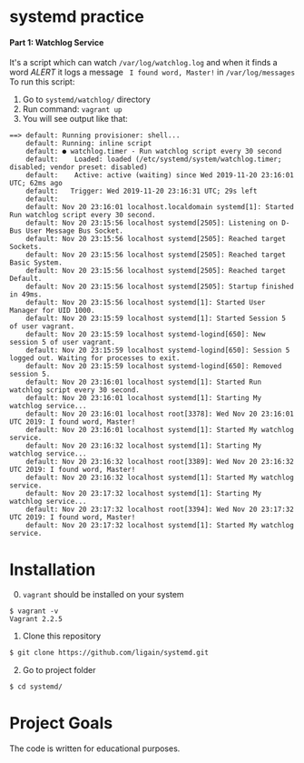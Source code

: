 # systemd  practice

#### Part 1: Watchlog Service
It's a script which can watch `/var/log/watchlog.log` and when it finds a word *ALERT* it logs a message ` I found word, Master!` in `/var/log/messages`
To run this script:
1) Go to `systemd/watchlog/` directory
2) Run command: `vagrant up`
3) You will see output like that:
```
==> default: Running provisioner: shell...
    default: Running: inline script
    default: ● watchlog.timer - Run watchlog script every 30 second
    default:    Loaded: loaded (/etc/systemd/system/watchlog.timer; disabled; vendor preset: disabled)
    default:    Active: active (waiting) since Wed 2019-11-20 23:16:01 UTC; 62ms ago
    default:   Trigger: Wed 2019-11-20 23:16:31 UTC; 29s left
    default: 
    default: Nov 20 23:16:01 localhost.localdomain systemd[1]: Started Run watchlog script every 30 second.
    default: Nov 20 23:15:56 localhost systemd[2505]: Listening on D-Bus User Message Bus Socket.
    default: Nov 20 23:15:56 localhost systemd[2505]: Reached target Sockets.
    default: Nov 20 23:15:56 localhost systemd[2505]: Reached target Basic System.
    default: Nov 20 23:15:56 localhost systemd[2505]: Reached target Default.
    default: Nov 20 23:15:56 localhost systemd[2505]: Startup finished in 49ms.
    default: Nov 20 23:15:56 localhost systemd[1]: Started User Manager for UID 1000.
    default: Nov 20 23:15:59 localhost systemd[1]: Started Session 5 of user vagrant.
    default: Nov 20 23:15:59 localhost systemd-logind[650]: New session 5 of user vagrant.
    default: Nov 20 23:15:59 localhost systemd-logind[650]: Session 5 logged out. Waiting for processes to exit.
    default: Nov 20 23:15:59 localhost systemd-logind[650]: Removed session 5.
    default: Nov 20 23:16:01 localhost systemd[1]: Started Run watchlog script every 30 second.
    default: Nov 20 23:16:01 localhost systemd[1]: Starting My watchlog service...
    default: Nov 20 23:16:01 localhost root[3378]: Wed Nov 20 23:16:01 UTC 2019: I found word, Master!
    default: Nov 20 23:16:01 localhost systemd[1]: Started My watchlog service.
    default: Nov 20 23:16:32 localhost systemd[1]: Starting My watchlog service...
    default: Nov 20 23:16:32 localhost root[3389]: Wed Nov 20 23:16:32 UTC 2019: I found word, Master!
    default: Nov 20 23:16:32 localhost systemd[1]: Started My watchlog service.
    default: Nov 20 23:17:32 localhost systemd[1]: Starting My watchlog service...
    default: Nov 20 23:17:32 localhost root[3394]: Wed Nov 20 23:17:32 UTC 2019: I found word, Master!
    default: Nov 20 23:17:32 localhost systemd[1]: Started My watchlog service.
```

# Installation  

0) `vagrant`  should be installed on your system
```
$ vagrant -v
Vagrant 2.2.5
```
1) Clone this repository
```bash  
$ git clone https://github.com/ligain/systemd.git  
``` 
2) Go to project folder
```bash  
$ cd systemd/
```  


# Project Goals 
The code is written for educational purposes.